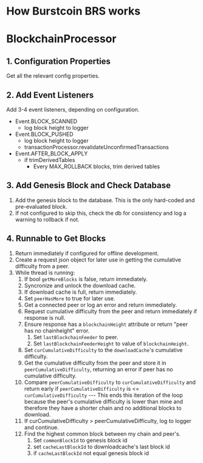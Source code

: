 # **How Burstcoin BRS works**

# BlockchainProcessor

## 1. Configuration Properties
Get all the relevant config properties.

## 2. Add Event Listeners
Add 3-4 event listeners, depending on configuration.

* Event.BLOCK_SCANNED
    * log block height to logger
* Event.BLOCK_PUSHED
    * log block height to logger
    * transactionProcessor.revalidateUnconfirmedTransactions
* Event.AFTER_BLOCK_APPLY
    * if trimDerivedTables
        * Every MAX_ROLLBACK blocks, trim derived tables

## 3. Add Genesis Block and Check Database
1. Add the genesis block to the database. This is the only hard-coded and pre-evaluated block.
2. If not configured to skip this, check the db for consistency and log a warning to rollback if not.

## 4. Runnable to Get Blocks
1. Return immediately if configured for offline development.
2. Create a request json object for later use in getting the cumulative difficulty from a peer.
3. While thread is running:
    1. If bool `getMoreBlocks` is false, return immediately.
    2. Syncronize and unlock the download cache.
    3. If download cache is full, return immediately.
    4. Set `peerHasMore` to true for later use.
    5. Get a connected peer or log an error and return immediately.
    6. Request cumulative difficulty from the peer and return immediately if response is null.
    7. Ensure response has a `blockchainHeight` attribute or return "peer has no chainheight" error.
        1. Set `lastBlockchainFeeder` to peer.
        2. Set `lastBlockchainFeederHeight` to value of `blockchainHeight`.
    8. Set `curCumulativeDifficulty` to the `downloadCache`'s cumulative difficulty.
    9. Get the cumulative difficulty from the peer and store it in `peerCumulativeDifficulty`, returning an error if peer has no cumulative difficulty.
    10. Compare `peerCumulativeDifficulty` to `curCumulativeDifficulty` and return early if `peerCumulativeDifficulty` is <= `curCumulativeDifficulty` --- This ends this iteration of the loop because the peer's cumulative difficulty is lower than mine and therefore they have a shorter chain and no additional blocks to download.
    11. If curCumulativeDifficulty > peerCumulativeDifficulty, log to logger and continue.
    12. Find the highest common block between my chain and peer's.
        1. Set `commonBlockId` to genesis block id
        2. set `cacheLastBlockId` to downloadcache's last block id
        3. if `cacheLastBlockId` not equal genesis block id